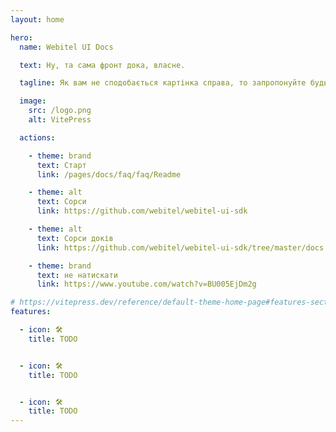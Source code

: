 ```yaml
---
layout: home

hero:
  name: Webitel UI Docs

  text: Ну, та сама фронт дока, власне.

  tagline: Як вам не сподобається картінка справа, то запропонуйте будь ласка нову.

  image:
    src: /logo.png
    alt: VitePress

  actions:

    - theme: brand
      text: Старт
      link: /pages/docs/faq/faq/Readme

    - theme: alt
      text: Сорси
      link: https://github.com/webitel/webitel-ui-sdk

    - theme: alt
      text: Сорси доків
      link: https://github.com/webitel/webitel-ui-sdk/tree/master/docs

    - theme: brand
      text: не натискати
      link: https://www.youtube.com/watch?v=BU005EjDm2g

# https://vitepress.dev/reference/default-theme-home-page#features-section 
features:

  - icon: 🛠️
    title: TODO


  - icon: 🛠️
    title: TODO


  - icon: 🛠️
    title: TODO
---
```

